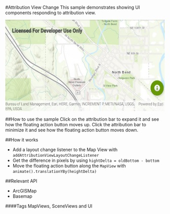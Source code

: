 #Attribution View Change
This sample demonstrates showing UI components responding to attribution view.

![Attribution View Change App](attribution-view-change.png)

##How to use the sample
Click on the attribution bar to expand it and see how the floating action button moves up. Click the attribution bar to minimize it and see how the floating action button moves down. 

##How it works
* Add a layout change listener to the Map View with `addAttributionViewLayoutChangeListener` 
* Get the difference in pixels by using `hightDelta = oldBottom - bottom`
* Move the floating action button along the `MapView` with `animate().translationYBy(heightDelta)`

##Relevant API
* ArcGISMap
* Basemap

####Tags
MapViews, SceneViews and UI
